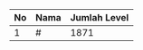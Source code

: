 | No | Nama            | Jumlah Level |
|----|-----------------|--------------|
| 1  | #    |    1871        |
